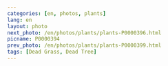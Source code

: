 ```yaml
---
categories: [en, photos, plants]
lang: en
layout: photo
next_photo: /en/photos/plants/plants-P0000396.html
picname: P0000394
prev_photo: /en/photos/plants/plants-P0000399.html
tags: [Dead Grass, Dead Tree]
---
```

